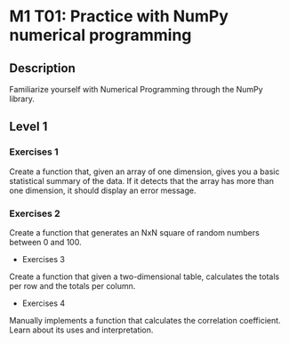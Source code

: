 # M1 T01: Practice with NumPy numerical programming

## Description
Familiarize yourself with Numerical Programming through the NumPy library.

## Level 1

### Exercises 1

Create a function that, given an array of one dimension, gives you a basic statistical summary of the data. If it detects that the array has more than one dimension, it should display an error message.

### Exercises 2

Create a function that generates an NxN square of random numbers between 0 and 100.

- Exercises 3

Create a function that given a two-dimensional table, calculates the totals per row and the totals per column.

- Exercises 4

Manually implements a function that calculates the correlation coefficient. Learn about its uses and interpretation.
